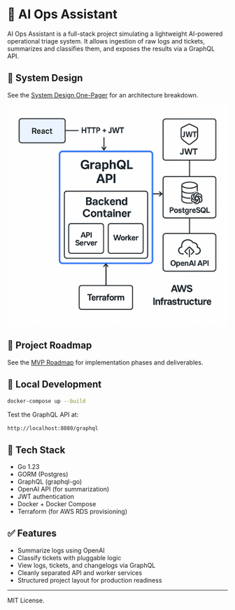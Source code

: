 # 🧠 AI Ops Assistant

AI Ops Assistant is a full-stack project simulating a lightweight AI-powered operational triage system. It allows ingestion of raw logs and tickets, summarizes and classifies them, and exposes the results via a GraphQL API.

## 📐 System Design

See the [System Design One-Pager](./docs/AI_Ops_Assistant_System_Design.md) for an architecture breakdown.

![Architecture Diagram](./docs/architecture_diagram.png)

## 📆 Project Roadmap

See the [MVP Roadmap](./docs/ai_ops.mvp_roadmap.md) for implementation phases and deliverables.

## 🧪 Local Development

```bash
docker-compose up --build
```

Test the GraphQL API at:
```
http://localhost:8080/graphql
```

## 🔧 Tech Stack

- Go 1.23
- GORM (Postgres)
- GraphQL (graphql-go)
- OpenAI API (for summarization)
- JWT authentication
- Docker + Docker Compose
- Terraform (for AWS RDS provisioning)

## ✅ Features

- Summarize logs using OpenAI
- Classify tickets with pluggable logic
- View logs, tickets, and changelogs via GraphQL
- Cleanly separated API and worker services
- Structured project layout for production readiness

---

MIT License.
